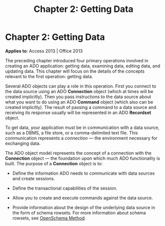 ﻿---
title: 'Chapter 2: Getting Data'
TOCTitle: 'Chapter 2: Getting Data'
ms:assetid: 72d097e1-9284-cc27-fd48-e6bbb6a2a543
ms:mtpsurl: https://msdn.microsoft.com/library/JJ249465(v=office.15)
ms:contentKeyID: 48545619
ms.date: 09/18/2015
mtps_version: v=office.15
---

# Chapter 2: Getting Data


**Applies to**: Access 2013 | Office 2013

The preceding chapter introduced four primary operations involved in creating an ADO application: getting data, examining data, editing data, and updating data. This chapter will focus on the details of the concepts relevant to the first operation: getting data.

Several ADO objects can play a role in this operation. First you connect to the data source using an ADO **Connection** object (which at times will be created implicitly). Then you pass instructions to the data source about what you want to do using an ADO **Command** object (which also can be created implicitly). The result of passing a command to a data source and receiving its response usually will be represented in an ADO **Recordset** object.

To get data, your application must be in communication with a data source, such as a DBMS, a file store, or a comma-delimited text file. This communication represents a *connection* — the environment necessary for exchanging data.

The ADO object model represents the concept of a connection with the **Connection** object — the foundation upon which much ADO functionality is built. The purpose of a **Connection** object is to:

  - Define the information ADO needs to communicate with data sources and create sessions.

  - Define the transactional capabilities of the session.

  - Allow you to create and execute commands against the data source.

  - Provide information about the design of the underlying data source in the form of schema rowsets. For more information about schema rowsets, see [OpenSchema Method](openschema-method-ado.md).


